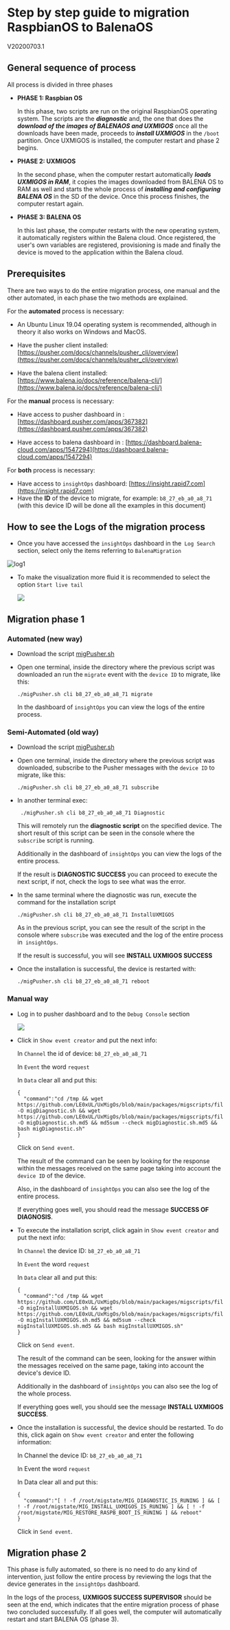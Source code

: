 # Step by step guide to migration RaspbianOS to BalenaOS

V20200703.1

## General sequence of process

All process is divided in three phases


* **PHASE 1: Raspbian OS**
  
  In this phase, two scripts are run on the original RaspbianOS operating system. The scripts are the __*diagnostic*__ and, the one that does the __*download of the images of BALENAOS and UXMIGOS*__ once all the downloads have been made, proceeds to __*install UXMIGOS*__ in the `/boot` partition. Once UXMIGOS is installed, the computer restart and phase 2 begins.

* **PHASE 2: UXMIGOS**

  In the second phase, when the computer restart automatically __*loads UXMIGOS in RAM*__, it copies the images downloaded from BALENA OS to RAM as well and starts the whole process of __*installing and configuring BALENA OS*__ in the SD of the device. Once this process finishes, the computer restart again.

* **PHASE 3: BALENA OS**

  In this last phase, the computer restarts with the new operating system, it automatically registers within the Balena cloud. Once registered, the user's own variables are registered, provisioning is made and finally the device is moved to the application within the Balena cloud.


## Prerequisites

There are two ways to do the entire migration process, one manual and the other automated, in each phase the two methods are explained.


For the **automated** process is necessary:

* An Ubuntu Linux 19.04 operating system is recommended, although in theory it also works on Windows and MacOS.

* Have the pusher client installed: [https://pusher.com/docs/channels/pusher_cli/overview](https://pusher.com/docs/channels/pusher_cli/overview)

* Have the balena client installed: [https://www.balena.io/docs/reference/balena-cli/](https://www.balena.io/docs/reference/balena-cli/)


For the **manual** process is necessary:

* Have access to pusher dashboard in : [https://dashboard.pusher.com/apps/367382](https://dashboard.pusher.com/apps/367382)

* Have access to balena dashboard in : [https://dashboard.balena-cloud.com/apps/1547294](https://dashboard.balena-cloud.com/apps/1547294)


For **both** process is necessary:

* Have access to `insightOps` dashboard: [https://insight.rapid7.com](https://insight.rapid7.com)
* Have the **ID** of the device to migrate, for example: `b8_27_eb_a0_a8_71` (with this device ID will be done all the examples in this document)


## How to see the Logs of the migration process

* Once you have accessed the `insightOps` dashboard in the` Log Search` section, select only the items referring to `BalenaMigration`

![log1](./img/log1.png)



* To make the visualization more fluid it is recommended to select the option `Start live tail`

  ![](./img/log2.png)

## Migration phase 1

### Automated (new way)

* Download the script [migPusher.sh](packages/migscripts/files/migPusher.sh)

* Open one terminal, inside the directory where the previous script was downloaded an run the `migrate` event with the `device ID` to migrate, like this:

  ```./migPusher.sh cli b8_27_eb_a0_a8_71 migrate```

  In the dashboard of `insightOps` you can view the logs of the entire process.

### Semi-Automated (old way)

* Download the script [migPusher.sh](packages/migscripts/files/migPusher.sh)

* Open one terminal, inside the directory where the previous script was downloaded, subscribe to the Pusher messages with the `device ID` to migrate, like this:

  ```./migPusher.sh cli b8_27_eb_a0_a8_71 subscribe```

* In another terminal exec:

  ``` ./migPusher.sh cli b8_27_eb_a0_a8_71 Diagnostic```  

  This will remotely run the **diagnostic script** on the specified device. The short result of this script can be seen in the console where the `subscribe` script is running.

  Additionally in the dashboard of `insightOps` you can view the logs of the entire process.

  If the result is **DIAGNOSTIC SUCCESS** you can proceed to execute the next script, if not, check the logs to see what was the error.

* In the same terminal where the diagnostic was run, execute the command for the installation script

  ```./migPusher.sh cli b8_27_eb_a0_a8_71 InstallUXMIGOS```

  As in the previous script, you can see the result of the script in the console where `subscribe` was executed and the log of the entire process in` insightOps`.

  If the result is successful, you will see **INSTALL UXMIGOS SUCCESS**

* Once the installation is successful, the device is restarted with:

  ```
  ./migPusher.sh cli b8_27_eb_a0_a8_71 reboot
  ```


### Manual way

* Log in to pusher dashboard and to the `Debug Console` section

  ![](./img/pusher1.png)


* Click in `Show event creator` and put the next info:

  In `Channel` the id of device: `b8_27_eb_a0_a8_71`

  In `Event` the word `request`

  In `Data` clear all and put this:

  ```
  {
    "command":"cd /tmp && wget https://github.com/LE0xUL/UxMigOs/blob/main/packages/migscripts/files/migDiagnostic.sh -O migDiagnostic.sh && wget https://github.com/LE0xUL/UxMigOs/blob/main/packages/migscripts/files/migDiagnostic.sh.md5 -O migDiagnostic.sh.md5 && md5sum --check migDiagnostic.sh.md5 && bash migDiagnostic.sh"
  }
  ```

  Click on `Send event`.

  The result of the command can be seen by looking for the response within the messages received on the same page taking into account the `device ID` of the device.

  Also, in the dashboard of `insightOps` you can also see the log of the entire process.

  If everything goes well, you should read the message **SUCCESS OF DIAGNOSIS**.


* To execute the installation script, click again in `Show event creator` and put the next info:

  In `Channel` the device ID: `b8_27_eb_a0_a8_71`

  In `Event` the word `request`

  In `Data` clear all and put this:

  ```
  {
    "command":"cd /tmp && wget https://github.com/LE0xUL/UxMigOs/blob/main/packages/migscripts/files/migInstallUXMIGOS.sh -O migInstallUXMIGOS.sh && wget https://github.com/LE0xUL/UxMigOs/blob/main/packages/migscripts/files/migInstallUXMIGOS.sh.md5 -O migInstallUXMIGOS.sh.md5 && md5sum --check migInstallUXMIGOS.sh.md5 && bash migInstallUXMIGOS.sh"
  }
  ```
  
  Click on `Send event`.
  
  The result of the command can be seen, looking for the answer within the messages received on the same page, taking into account the device's device ID.
  
  Additionally in the dashboard of `insightOps` you can also see the log of the whole process.
  
  If everything goes well, you should see the message **INSTALL UXMIGOS SUCCESS**.
  
  
* Once the installation is successful, the device should be restarted. To do this, click again on `Show event creator` and enter the following information:

  In Channel the device ID: `b8_27_eb_a0_a8_71`

  In Event the word `request`

  In Data clear all and put this:

  ```
  {
    "command":"[ ! -f /root/migstate/MIG_DIAGNOSTIC_IS_RUNING ] && [ ! -f /root/migstate/MIG_INSTALL_UXMIGOS_IS_RUNING ] && [ ! -f /root/migstate/MIG_RESTORE_RASPB_BOOT_IS_RUNING ] && reboot"
  }
  ```
  
  Click in `Send event`.


## Migration phase 2

This phase is fully automated, so there is no need to do any kind of intervention, just follow the entire process by reviewing the logs that the device generates in the `insightOps` dashboard.

In the logs of the process, **UXMIGOS SUCCESS SUPERVISOR** should be seen at the end, which indicates that the entire migration process of phase two concluded successfully. If all goes well, the computer will automatically restart and start BALENA OS (phase 3).
